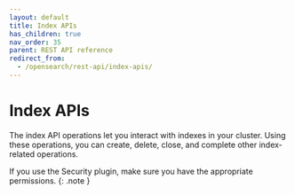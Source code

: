 ```yaml
---
layout: default
title: Index APIs
has_children: true
nav_order: 35
parent: REST API reference
redirect_from:
  - /opensearch/rest-api/index-apis/
---
```


# Index APIs

The index API operations let you interact with indexes in your cluster. Using these operations, you can create, delete, close, and complete other index-related operations.

If you use the Security plugin, make sure you have the appropriate permissions.
{: .note }
